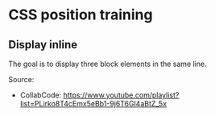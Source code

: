 # CSS position training

## Display inline
The goal is to display three block elements in the same line.

Source:
- CollabCode: https://www.youtube.com/playlist?list=PLirko8T4cEmx5eBb1-9j6T6Gl4aBtZ_5x  